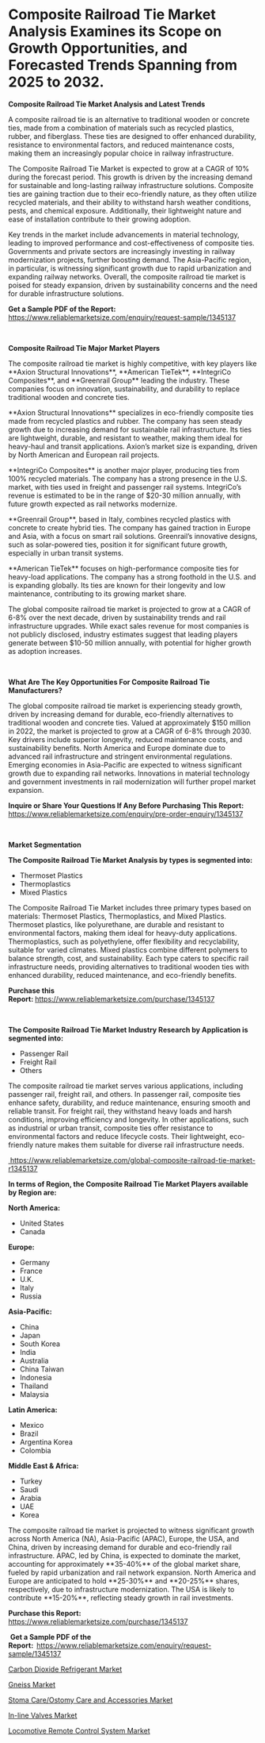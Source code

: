 <p><h1>Composite Railroad Tie Market Analysis Examines its Scope on Growth Opportunities, and Forecasted Trends Spanning from 2025 to 2032.</h1></p><p><strong>Composite Railroad Tie Market Analysis and Latest Trends</strong></p>
<p><p>A composite railroad tie is an alternative to traditional wooden or concrete ties, made from a combination of materials such as recycled plastics, rubber, and fiberglass. These ties are designed to offer enhanced durability, resistance to environmental factors, and reduced maintenance costs, making them an increasingly popular choice in railway infrastructure.</p><p>The Composite Railroad Tie Market is expected to grow at a CAGR of 10% during the forecast period. This growth is driven by the increasing demand for sustainable and long-lasting railway infrastructure solutions. Composite ties are gaining traction due to their eco-friendly nature, as they often utilize recycled materials, and their ability to withstand harsh weather conditions, pests, and chemical exposure. Additionally, their lightweight nature and ease of installation contribute to their growing adoption.</p><p>Key trends in the market include advancements in material technology, leading to improved performance and cost-effectiveness of composite ties. Governments and private sectors are increasingly investing in railway modernization projects, further boosting demand. The Asia-Pacific region, in particular, is witnessing significant growth due to rapid urbanization and expanding railway networks. Overall, the composite railroad tie market is poised for steady expansion, driven by sustainability concerns and the need for durable infrastructure solutions.</p></p>
<p><strong>Get a Sample PDF of the Report:&nbsp;</strong> <a href="https://www.reliablemarketsize.com/enquiry/request-sample/1345137?utm_campaign=1897&utm_medium=2&utm_source=Github&utm_content=ia&utm_term=26012025&utm_id=composite-railroad-tie">https://www.reliablemarketsize.com/enquiry/request-sample/1345137</a></p>
<p>&nbsp;</p>
<p><strong>Composite Railroad Tie Major Market Players</strong></p>
<p><p>The composite railroad tie market is highly competitive, with key players like **Axion Structural Innovations**, **American TieTek**, **IntegriCo Composites**, and **Greenrail Group** leading the industry. These companies focus on innovation, sustainability, and durability to replace traditional wooden and concrete ties.</p><p>**Axion Structural Innovations** specializes in eco-friendly composite ties made from recycled plastics and rubber. The company has seen steady growth due to increasing demand for sustainable rail infrastructure. Its ties are lightweight, durable, and resistant to weather, making them ideal for heavy-haul and transit applications. Axion’s market size is expanding, driven by North American and European rail projects.</p><p>**IntegriCo Composites** is another major player, producing ties from 100% recycled materials. The company has a strong presence in the U.S. market, with ties used in freight and passenger rail systems. IntegriCo’s revenue is estimated to be in the range of $20-30 million annually, with future growth expected as rail networks modernize.</p><p>**Greenrail Group**, based in Italy, combines recycled plastics with concrete to create hybrid ties. The company has gained traction in Europe and Asia, with a focus on smart rail solutions. Greenrail’s innovative designs, such as solar-powered ties, position it for significant future growth, especially in urban transit systems.</p><p>**American TieTek** focuses on high-performance composite ties for heavy-load applications. The company has a strong foothold in the U.S. and is expanding globally. Its ties are known for their longevity and low maintenance, contributing to its growing market share.</p><p>The global composite railroad tie market is projected to grow at a CAGR of 6-8% over the next decade, driven by sustainability trends and rail infrastructure upgrades. While exact sales revenue for most companies is not publicly disclosed, industry estimates suggest that leading players generate between $10-50 million annually, with potential for higher growth as adoption increases.</p></p>
<p>&nbsp;</p>
<p><strong>What Are The Key Opportunities For Composite Railroad Tie Manufacturers?</strong></p>
<p><p>The global composite railroad tie market is experiencing steady growth, driven by increasing demand for durable, eco-friendly alternatives to traditional wooden and concrete ties. Valued at approximately $150 million in 2022, the market is projected to grow at a CAGR of 6-8% through 2030. Key drivers include superior longevity, reduced maintenance costs, and sustainability benefits. North America and Europe dominate due to advanced rail infrastructure and stringent environmental regulations. Emerging economies in Asia-Pacific are expected to witness significant growth due to expanding rail networks. Innovations in material technology and government investments in rail modernization will further propel market expansion.</p></p>
<p><strong>Inquire or Share Your Questions If Any Before Purchasing This Report:</strong> <a href="https://www.reliablemarketsize.com/enquiry/pre-order-enquiry/1345137?utm_campaign=1897&utm_medium=2&utm_source=Github&utm_content=ia&utm_term=26012025&utm_id=composite-railroad-tie">https://www.reliablemarketsize.com/enquiry/pre-order-enquiry/1345137</a></p>
<p>&nbsp;</p>
<p><strong>Market Segmentation</strong></p>
<p><strong>The Composite Railroad Tie Market Analysis by types is segmented into:</strong></p>
<p><ul><li>Thermoset Plastics</li><li>Thermoplastics</li><li>Mixed Plastics</li></ul></p>
<p><p>The Composite Railroad Tie Market includes three primary types based on materials: Thermoset Plastics, Thermoplastics, and Mixed Plastics. Thermoset plastics, like polyurethane, are durable and resistant to environmental factors, making them ideal for heavy-duty applications. Thermoplastics, such as polyethylene, offer flexibility and recyclability, suitable for varied climates. Mixed plastics combine different polymers to balance strength, cost, and sustainability. Each type caters to specific rail infrastructure needs, providing alternatives to traditional wooden ties with enhanced durability, reduced maintenance, and eco-friendly benefits.</p></p>
<p><strong>Purchase this Report:&nbsp;</strong><a href="https://www.reliablemarketsize.com/purchase/1345137?utm_campaign=1897&utm_medium=2&utm_source=Github&utm_content=ia&utm_term=26012025&utm_id=composite-railroad-tie">https://www.reliablemarketsize.com/purchase/1345137</a></p>
<p>&nbsp;</p>
<p><strong>The Composite Railroad Tie Market Industry Research by Application is segmented into:</strong></p>
<p><ul><li>Passenger Rail</li><li>Freight Rail</li><li>Others</li></ul></p>
<p><p>The composite railroad tie market serves various applications, including passenger rail, freight rail, and others. In passenger rail, composite ties enhance safety, durability, and reduce maintenance, ensuring smooth and reliable transit. For freight rail, they withstand heavy loads and harsh conditions, improving efficiency and longevity. In other applications, such as industrial or urban transit, composite ties offer resistance to environmental factors and reduce lifecycle costs. Their lightweight, eco-friendly nature makes them suitable for diverse rail infrastructure needs.</p></p>
<p><a href="https://www.reliablemarketsize.com/global-composite-railroad-tie-market-r1345137?utm_campaign=1897&utm_medium=2&utm_source=Github&utm_content=ia&utm_term=26012025&utm_id=composite-railroad-tie">&nbsp;https://www.reliablemarketsize.com/global-composite-railroad-tie-market-r1345137</a></p>
<p><strong>In terms of Region, the Composite Railroad Tie Market Players available by Region are:</strong></p>
<p>
    <p> <strong> North America: </strong>
        <ul>
            <li>United States</li>
            <li>Canada</li>
        </ul>
        </p> 
    <p> <strong> Europe: </strong>
        <ul>
            <li>Germany</li>
            <li>France</li>
            <li>U.K.</li>
            <li>Italy</li>
            <li>Russia</li>
        </ul>
        </p> 
    <p> <strong> Asia-Pacific: </strong>
        <ul>
            <li>China</li>
            <li>Japan</li>
            <li>South Korea</li>
            <li>India</li>
            <li>Australia</li>
            <li>China Taiwan</li>
            <li>Indonesia</li>
            <li>Thailand</li>
            <li>Malaysia</li>
        </ul>
        </p> 
    <p> <strong> Latin America: </strong>
        <ul>
            <li>Mexico</li>
            <li>Brazil</li>
            <li>Argentina Korea</li>
            <li>Colombia</li>
        </ul>
        </p> 
    <p> <strong> Middle East & Africa: </strong>
        <ul>
            <li>Turkey</li>
            <li>Saudi</li>
            <li>Arabia</li>
            <li>UAE</li>
            <li>Korea</li>
        </ul>
    </p>
    </p>
<p><p>The composite railroad tie market is projected to witness significant growth across North America (NA), Asia-Pacific (APAC), Europe, the USA, and China, driven by increasing demand for durable and eco-friendly rail infrastructure. APAC, led by China, is expected to dominate the market, accounting for approximately **35-40%** of the global market share, fueled by rapid urbanization and rail network expansion. North America and Europe are anticipated to hold **25-30%** and **20-25%** shares, respectively, due to infrastructure modernization. The USA is likely to contribute **15-20%**, reflecting steady growth in rail investments.</p></p>
<p><strong>Purchase this Report: </strong><a href="https://www.reliablemarketsize.com/purchase/1345137?utm_campaign=1897&utm_medium=2&utm_source=Github&utm_content=ia&utm_term=26012025&utm_id=composite-railroad-tie">https://www.reliablemarketsize.com/purchase/1345137</a></p>
<p>&nbsp;<strong>Get a Sample PDF of the Report:&nbsp;&nbsp;</strong><a href="https://www.reliablemarketsize.com/enquiry/request-sample/1345137?utm_campaign=1897&utm_medium=2&utm_source=Github&utm_content=ia&utm_term=26012025&utm_id=composite-railroad-tie">https://www.reliablemarketsize.com/enquiry/request-sample/1345137</a></p>
<p><strong></strong></p>
<p><p><a href="https://github.com/rushanday/Market-Research-Report-List-1/blob/main/carbon-dioxide-refrigerant-market.md?utm_campaign=1897&utm_medium=2&utm_source=Github&utm_content=ia&utm_term=26012025&utm_id=composite-railroad-tie">Carbon Dioxide Refrigerant Market</a></p><p><a href="https://github.com/ziogaskangui96/Market-Research-Report-List-1/blob/main/gneiss-market.md?utm_campaign=1897&utm_medium=2&utm_source=Github&utm_content=ia&utm_term=26012025&utm_id=composite-railroad-tie">Gneiss Market</a></p><p><a href="https://www.linkedin.com/pulse/stoma-careostomy-care-accessories-market-research-key-insights-d0ije?utm_campaign=1897&utm_medium=2&utm_source=Github&utm_content=ia&utm_term=26012025&utm_id=composite-railroad-tie">Stoma Care/Ostomy Care and Accessories Market</a></p><p><a href="https://www.linkedin.com/pulse/estimating-size-growth-potential-in-line-valves-market-g53vc?utm_campaign=1897&utm_medium=2&utm_source=Github&utm_content=ia&utm_term=26012025&utm_id=composite-railroad-tie">In-line Valves Market</a></p><p><a href="https://www.linkedin.com/pulse/in-depth-analysis-locomotive-remote-control-system-market-size-sqm8f?utm_campaign=1897&utm_medium=2&utm_source=Github&utm_content=ia&utm_term=26012025&utm_id=composite-railroad-tie">Locomotive Remote Control System Market</a></p></p>
